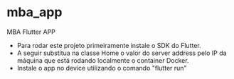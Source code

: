 # mba_app

MBA Flutter APP

- Para rodar este projeto primeiramente instale o SDK do Flutter. 
- A seguir substitua na classe Home o valor do server address pelo IP da máquina que está rodando localmente o container Docker.
- Instale o app no device utilizando o comando "flutter run"
